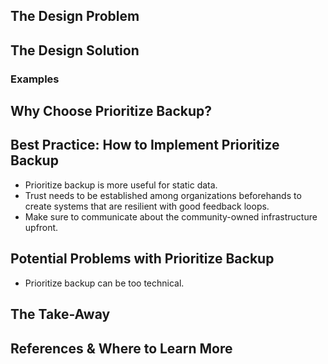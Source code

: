 ## The Design Problem

## The Design Solution

### Examples

## Why Choose Prioritize Backup?

## Best Practice: How to Implement Prioritize Backup

- Prioritize backup is more useful for static data.
- Trust needs to be established among organizations beforehands to create systems that are resilient with good feedback loops.
- Make sure to communicate about the community-owned infrastructure upfront.

## Potential Problems with Prioritize Backup

- Prioritize backup can be too technical.

## The Take-Away

## References & Where to Learn More
